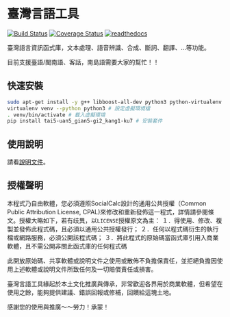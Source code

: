 # 臺灣言語工具

[![Build Status](https://travis-ci.org/sih4sing5hong5/tai5-uan5_gian5-gi2_kang1-ku7.svg?branch=master)](https://travis-ci.org/sih4sing5hong5/tai5-uan5_gian5-gi2_kang1-ku7)
[![Coverage Status](https://coveralls.io/repos/sih4sing5hong5/tai5-uan5_gian5-gi2_kang1-ku7/badge.svg)](https://coveralls.io/r/sih4sing5hong5/tai5-uan5_gian5-gi2_kang1-ku7)
[![readthedocs](https://readthedocs.org/projects/tai5-uan5_gian5-gi2_kang1-ku7/badge/?version=latest)](http://tai5-uan5-gian5-gi2-kang1-ku7.readthedocs.org/zh_TW/latest/index.html)


臺灣語言資訊函式庫，文本處理、語音辨識、合成、斷詞、翻譯、…等功能。

目前支援臺語/閩南語、客話，南島語需要大家的幫忙！！

## 快速安裝
```bash
sudo apt-get install -y g++ libboost-all-dev python3 python-virtualenv # Ubuntu/Mint 安裝指令
virtualenv venv --python python3 # 設定虛擬環境檔
. venv/bin/activate # 載入虛擬環境
pip install tai5-uan5_gian5-gi2_kang1-ku7 # 安裝套件
```

## 使用說明
請看[說明文件](http://tai5-uan5-gian5-gi2-kang1-ku7.readthedocs.org/zh_TW/latest/index.html)。


## 授權聲明
本程式乃自由軟體，您必須遵照SocialCalc設計的通用公共授權（Common Public Attribution License, CPAL)來修改和重新發佈這一程式，詳情請參閱條文。授權大略如下，若有歧異，以`LICENSE`授權原文為主：
	１．得使用、修改、複製並發佈此程式碼，且必須以通用公共授權發行；
	２．任何以程式碼衍生的執行檔或網路服務，必須公開該程式碼；
	３．將此程式的原始碼當函式庫引用入商業軟體，且不需公開非關此函式庫的任何程式碼

此開放原始碼、共享軟體或說明文件之使用或散佈不負擔保責任，並拒絕負擔因使用上述軟體或說明文件所致任何及一切賠償責任或損害。

臺灣言語工具緣起於本土文化推廣與傳承，非常歡迎各界用於商業軟體，但希望在使用之餘，能夠提供建議、錯誤回報或修補，回饋給這塊土地。

感謝您的使用與推廣～～勞力！承蒙！
